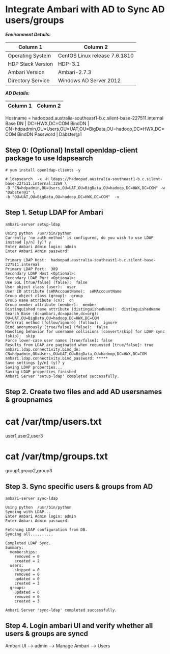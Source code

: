 # Integrate Ambari with AD to Sync AD users/groups

___Environment Details:___

Column 1 | Column 2
------------- | -------------
Operating System | CentOS Linux release 7.6.1810
HDP Stack Version | HDP-3.1
Ambari Version | Ambari-2.7.3
Directory Service | Windows AD Server 2012


___AD Details:___

Column 1 | Column 2
------------- | -------------
Hostname = hadoopad.australia-southeast1-b.c.silent-base-227511.internal
Base DN | DC=HWX,DC=COM
BindDN | CN=hdpadmin,OU=Users,OU=UAT,OU=BigData,OU=hadoop,DC=HWX,DC=COM
BindDN Password | Dabster@1


## Step 0: (Optional) Install openldap-client package to use ldapsearch
`# yum install openldap-clients -y`

```
# ldapsearch  -x -H ldaps://hadoopad.australia-southeast1-b.c.silent-base-227511.internal:3269 \
-D "CN=hdpadmin,OU=Users,OU=UAT,OU=BigData,OU=hadoop,DC=HWX,DC=COM" -w "Dabster@1" \
-b "OU=UAT,OU=BigData,OU=hadoop,DC=HWX,DC=COM"  -v
```

## Step 1. Setup LDAP for Ambari

`ambari-server setup-ldap`

```
Using python  /usr/bin/python
Currently 'no auth method' is configured, do you wish to use LDAP instead [y/n] (y)? y
Enter Ambari Admin login: admin
Enter Ambari Admin password: 

Primary LDAP Host:  hadoopad.australia-southeast1-b.c.silent-base-227511.internal
Primary LDAP Port:  389
Secondary LDAP Host <Optional>: 
Secondary LDAP Port <Optional>: 
Use SSL [true/false] (false):  false
User object class (user):  user
User ID attribute (sAMAccountName):  sAMAccountName
Group object class (group):  group
Group name attribute (cn):  cn
Group member attribute (member):  member
Distinguished name attribute (distinguishedName):  distinguishedName
Search Base (dc=ambari,dc=apache,dc=org):  OU=UAT,OU=BigData,OU=hadoop,DC=HWX,DC=COM
Referral method [follow/ignore] (follow):  ignore
Bind anonymously [true/false] (false):  false
Handling behavior for username collisions [convert/skip] for LDAP sync (skip):  skip
Force lower-case user names [true/false]: false
Results from LDAP are paginated when requested [true/false]: true
ambari.ldap.connectivity.bind_dn: CN=hdpadmin,OU=Users,OU=UAT,OU=BigData,OU=hadoop,DC=HWX,DC=COM
ambari.ldap.connectivity.bind_password: *****
Save settings [y/n] (y)? y
Saving LDAP properties...
Saving LDAP properties finished
Ambari Server 'setup-ldap' completed successfully.
```

## Step 2. Create two files and add AD usersnames & groupnames
# cat /var/tmp/users.txt
user1,user2,user3

# cat /var/tmp/groups.txt
group1,group2,group3


## Step 3. Sync specific users & groups from AD

```
ambari-server sync-ldap

```

```
Using python  /usr/bin/python
Syncing with LDAP...
Enter Ambari Admin login: admin
Enter Ambari Admin password: 

Fetching LDAP configuration from DB.
Syncing all..........

Completed LDAP Sync.
Summary:
  memberships:
    removed = 0
    created = 2
  users:
    skipped = 0
    removed = 0
    updated = 0
    created = 3
  groups:
    updated = 0
    removed = 0
    created = 3

Ambari Server 'sync-ldap' completed successfully.
```

## Step 4. Login ambari UI and verify whether all users & groups are syncd
Ambari UI --> admin --> Manage Ambari --> Users
